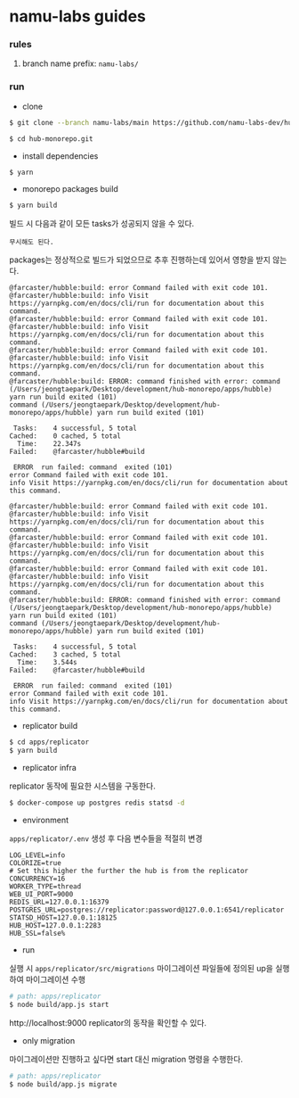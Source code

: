 # namu-labs guides

### rules

1. branch name prefix: `namu-labs/`

### run

* clone

```bash
$ git clone --branch namu-labs/main https://github.com/namu-labs-dev/hub-monorepo.git

$ cd hub-monorepo.git
```

* install dependencies

```bash
$ yarn
```

* monorepo packages build

```bash
$ yarn build
```

빌드 시 다음과 같이 모든 tasks가 성공되지 않을 수 있다. 

`무시해도 된다.`

packages는 정상적으로 빌드가 되었으므로 추후 진행하는데 있어서 영향을 받지 않는다.

```
@farcaster/hubble:build: error Command failed with exit code 101.
@farcaster/hubble:build: info Visit https://yarnpkg.com/en/docs/cli/run for documentation about this command.
@farcaster/hubble:build: error Command failed with exit code 101.
@farcaster/hubble:build: info Visit https://yarnpkg.com/en/docs/cli/run for documentation about this command.
@farcaster/hubble:build: error Command failed with exit code 101.
@farcaster/hubble:build: info Visit https://yarnpkg.com/en/docs/cli/run for documentation about this command.
@farcaster/hubble:build: ERROR: command finished with error: command (/Users/jeongtaepark/Desktop/development/hub-monorepo/apps/hubble) yarn run build exited (101)
command (/Users/jeongtaepark/Desktop/development/hub-monorepo/apps/hubble) yarn run build exited (101)

 Tasks:    4 successful, 5 total
Cached:    0 cached, 5 total
  Time:    22.347s
Failed:    @farcaster/hubble#build

 ERROR  run failed: command  exited (101)
error Command failed with exit code 101.
info Visit https://yarnpkg.com/en/docs/cli/run for documentation about this command.
```

```
@farcaster/hubble:build: error Command failed with exit code 101.
@farcaster/hubble:build: info Visit https://yarnpkg.com/en/docs/cli/run for documentation about this command.
@farcaster/hubble:build: error Command failed with exit code 101.
@farcaster/hubble:build: info Visit https://yarnpkg.com/en/docs/cli/run for documentation about this command.
@farcaster/hubble:build: error Command failed with exit code 101.
@farcaster/hubble:build: info Visit https://yarnpkg.com/en/docs/cli/run for documentation about this command.
@farcaster/hubble:build: ERROR: command finished with error: command (/Users/jeongtaepark/Desktop/development/hub-monorepo/apps/hubble) yarn run build exited (101)
command (/Users/jeongtaepark/Desktop/development/hub-monorepo/apps/hubble) yarn run build exited (101)

 Tasks:    4 successful, 5 total
Cached:    3 cached, 5 total
  Time:    3.544s
Failed:    @farcaster/hubble#build

 ERROR  run failed: command  exited (101)
error Command failed with exit code 101.
info Visit https://yarnpkg.com/en/docs/cli/run for documentation about this command.
```

* replicator build

```bash
$ cd apps/replicator
$ yarn build
```

* replicator infra

replicator 동작에 필요한 시스템을 구동한다.

```bash
$ docker-compose up postgres redis statsd -d
```

* environment

`apps/replicator/.env` 생성 후 다음 변수들을 적절히 변경

```
LOG_LEVEL=info
COLORIZE=true
# Set this higher the further the hub is from the replicator
CONCURRENCY=16
WORKER_TYPE=thread
WEB_UI_PORT=9000
REDIS_URL=127.0.0.1:16379
POSTGRES_URL=postgres://replicator:password@127.0.0.1:6541/replicator
STATSD_HOST=127.0.0.1:18125
HUB_HOST=127.0.0.1:2283
HUB_SSL=false%
```

* run

실행 시 `apps/replicator/src/migrations` 마이그레이션 파일들에 정의된 up을 실행하여 마이그레이션 수행

```bash
# path: apps/replicator
$ node build/app.js start
```

http://localhost:9000 replicator의 동작을 확인할 수 있다.

* only migration

마이그레이션만 진행하고 싶다면 start 대신 migration 명령을 수행한다.

```bash
# path: apps/replicator
$ node build/app.js migrate
```

